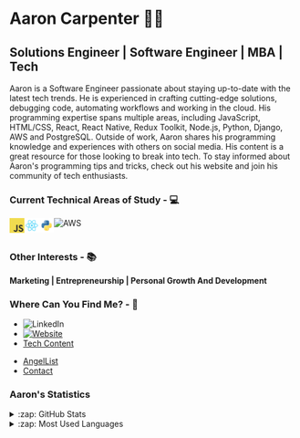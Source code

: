 # Aaron Carpenter :man_technologist:

## Solutions Engineer | Software Engineer | MBA | Tech

Aaron is a Software Engineer passionate about staying up-to-date with the latest tech trends. He is experienced in crafting cutting-edge solutions, debugging code, automating workflows and working in the cloud. His programming expertise spans multiple areas, including JavaScript, HTML/CSS, React, React Native, Redux Toolkit, Node.js, Python, Django, AWS and PostgreSQL. Outside of work, Aaron shares his programming knowledge and experiences with others on social media. His content is a great resource for those looking to break into tech. To stay informed about Aaron's programming tips and tricks, check out his website and join his community of tech enthusiasts.

### Current Technical Areas of Study - :computer:
[<img align="left" alt="JavaScript" width="26px" src="https://raw.githubusercontent.com/github/explore/80688e429a7d4ef2fca1e82350fe8e3517d3494d/topics/javascript/javascript.png" />][website]
[<img align="left" alt="React" width="26px" src="https://raw.githubusercontent.com/github/explore/80688e429a7d4ef2fca1e82350fe8e3517d3494d/topics/react/react.png" />][website]
[<img align="left" alt="python" width="26px" src="https://raw.githubusercontent.com/github/explore/80688e429a7d4ef2fca1e82350fe8e3517d3494d/topics/python/python.png" />][website]
[<img align="left" alt="AWS" width="50" src="https://github.com/melanieshi0120/melanieshi0120/blob/master/images/AWS.jpeg" />][website]
<br />
<br />

### Other Interests - :books:
**Marketing | Entrepreneurship | Personal Growth And Development**

### Where Can You Find Me? - :iphone:
<!-- * [LinkedIn](http://linkedin.com/in/aaronkcarpenter) -->
* [<img align="left" alt="LinkedIn" width="80" src="https://github.com/melanieshi0120/melanieshi0120/blob/master/linkedin.ico" />]( http://www.linkedin.com/in/aaronkcarpenter)
* [![Website](https://img.shields.io/website?label=AARONKYLEC.COM&m&style=for-the-badge&url=https%3A%2F%2Faaronkylec.com)](https://aaronkylec.com)
* [Tech Content](https://aaronkyle.co)
<!-- * [Portfolio](http://aaronkylec.com) -->
* [AngelList](https://angel.co/u/aaron-carpenter-4)
* [Contact](mailto:aaronkcarpenter@gmail.com)

### Aaron's Statistics
<details>
  <summary>:zap: GitHub Stats</summary>

  <img align="left" alt="Aaron's GitHub Stats" src="https://github-readme-stats.vercel.app/api?username=aaronkcarpenter&show_icons=true&hide_border=true" />

</details>

<details>
  <summary>:zap: Most Used Languages</summary>

<img align="left" alt="Aaron's GitHub Top Languages" src="https://github-readme-stats.vercel.app/api/top-langs/?username=aaronkcarpenter" />

</details>



[website]: https://aaronkylec.com/
[website2]: https://aaronkyle.co

